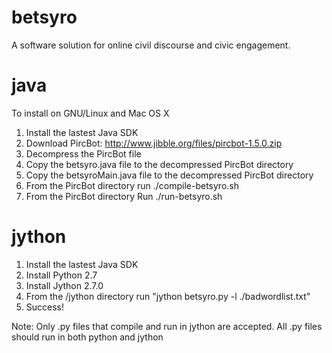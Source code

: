 # betsyro
A software solution for online civil discourse and civic engagement.

# java
To install on GNU/Linux and Mac OS X

1. Install the lastest Java SDK
2. Download PircBot: http://www.jibble.org/files/pircbot-1.5.0.zip
3. Decompress the PircBot file
4. Copy the betsyro.java file to the decompressed PircBot directory
5. Copy the betsyroMain.java file to the decompressed PircBot directory
6. From the PircBot directory run ./compile-betsyro.sh
7. From the PircBot directory Run ./run-betsyro.sh

# jython
1. Install the lastest Java SDK
2. Install Python 2.7
3. Install Jython 2.7.0
4. From the /jython directory run "jython betsyro.py -l ./badwordlist.txt"
5. Success!


Note: Only .py files that compile and run in jython are accepted. All .py files should run in both python and jython